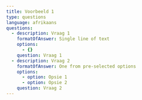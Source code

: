 ```yaml
---
title: Voorbeeld 1
type: questions
language: afrikaans
questions:
  - description: Vraag 1
    formatOfAnswer: Single line of text
    options:
      - {}
    question: Vraag 1
  - description: Vraag 2
    formatOfAnswer: One from pre-selected options
    options:
      - option: Opsie 1
      - option: Opsie 2
    question: Vraag 2
---
```


